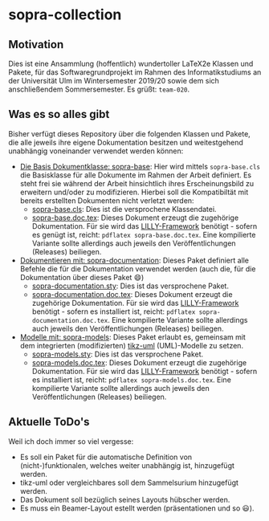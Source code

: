 # sopra-collection

## Motivation
Dies ist eine Ansammlung (hoffentlich) wundertoller LaTeX2e Klassen und Pakete, für das Softwaregrundprojekt
im Rahmen des Informatikstudiums an der Universität Ulm im Wintersemester 2019/20 sowie dem sich anschließendem
Sommersemester. Es grüßt: `team-020`.

## Was es so alles gibt

Bisher verfügt dieses Repository über die folgenden Klassen und Pakete, die alle jeweils ihre eigene Dokumentation
besitzen und weitestgehend unabhängig voneinander verwendet werden können:

- [Die Basis Dokumentklasse: sopra-base](sopra-base):
    Hier wird mittels `sopra-base.cls` die Basisklasse
    für alle Dokumente im Rahmen der Arbeit definiert.
    Es steht frei sie während der Arbeit hinsichtlich
    ihres Erscheinungsbild zu erweitern und/oder zu
    modifizieren. Hierbei soll die Kompatibiltät mit
    bereits erstellten Dokumenten nicht verletzt
    werden:
    - [sopra-base.cls](sopra-base/sopra-base.cls): Dies ist die versprochene Klassendatei.
    - [sopra-base.doc.tex](sopra-base/sopra-base.doc.tex): Dieses Dokument erzeugt die zugehörige Dokumentation. Für sie wird das [LILLY-Framework](https://github.com/EagleoutIce/LILLY) benötigt - sofern es genügt ist, reicht: `pdflatex sopra-base.doc.tex`.
        Eine kompilierte Variante sollte allerdings auch jeweils den Veröffentlichungen (Releases) beiliegen.
- [Dokumentieren mit: sopra-documentation](sopra-documentation):
    Dieses Paket definiert alle Befehle die für die Dokumentation verwendet werden (auch die, für die Dokumentation über dieses Paket :smile:)
    - [sopra-documentation.sty](sopra-documentation/sopra-documentation.sty): Dies ist das versprochene Paket.
    - [sopra-documentation.doc.tex](sopra-documentation/sopra-documentation.doc.tex): Dieses Dokument erzeugt die zugehörige Dokumentation. Für sie wird das [LILLY-Framework](https://github.com/EagleoutIce/LILLY) benötigt - sofern es installiert ist, reicht: `pdflatex sopra-documentation.doc.tex`.
        Eine kompilierte Variante sollte allerdings auch jeweils den Veröffentlichungen (Releases) beiliegen.
- [Modelle mit: sopra-models](sopra-models):
    Dieses Paket erlaubt es, gemeinsam mit dem integrierten (modifizierten) [tikz-uml](https://perso.ensta-paris.fr/~kielbasi/tikzuml/) (UML)-Modelle zu setzen.
    - [sopra-models.sty](sopra-models/sopra-models.sty): Dies ist das versprochene Paket.
    - [sopra-models.doc.tex](sopra-models/sopra-models.doc.tex): Dieses Dokument erzeugt die zugehörige Dokumentation. Für sie wird das [LILLY-Framework](https://github.com/EagleoutIce/LILLY) benötigt - sofern es installiert ist, reicht: `pdflatex sopra-models.doc.tex`.
        Eine kompilierte Variante sollte allerdings auch jeweils den Veröffentlichungen (Releases) beiliegen.

## Aktuelle ToDo's

Weil ich doch immer so viel vergesse:

- Es soll ein Paket für die automatische Definition von (nicht-)funktionalen, welches
  weiter unabhängig ist, hinzugefügt werden.
- tikz-uml oder vergleichbares soll dem Sammelsurium hinzugefügt werden.
- Das Dokument soll bezüglich seines Layouts hübscher werden.
- Es muss ein Beamer-Layout estellt werden (präsentationen und so :smiley:).